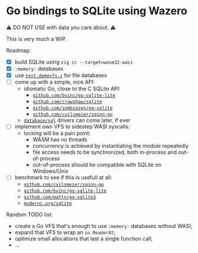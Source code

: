 # Go bindings to SQLite using Wazero

⚠️ DO NOT USE with data you care about. ⚠️

This is very much a WIP.

Roadmap:
- [x] build SQLite using `zig cc --target=wasm32-wasi`
- [x] `:memory:` databases
- [x] use [`test_demovfs.c`](sqlite3/test_demovfs.c) for file databases
- [ ] come up with a simple, nice API:
  - idiomatic Go, close to the C SQLite API:
    - [`github.com/bvinc/go-sqlite-lite`](https://github.com/bvinc/go-sqlite-lite)
    - [`github.com/crawshaw/sqlite`](https://github.com/crawshaw/sqlite)
    - [`github.com/zombiezen/go-sqlite`](https://github.com/zombiezen/go-sqlite)
    - [`github.com/cvilsmeier/sqinn-go`](https://github.com/cvilsmeier/sqinn-go)
  - [`database/sql`](https://pkg.go.dev/database/sql) drivers can come later, if ever
- [ ] implement own VFS to sidestep WASI syscalls:
  - locking will be a pain point:
    - WASM has no threads
    - concurrency is achieved by instantiating the module repeatedly
    - file access needs to be synchronized, both in-process and out-of-process
    - out-of-process should be compatible with SQLite on Windows/Unix
- [ ] benchmark to see if this is usefull at all:
  - [`github.com/cvilsmeier/sqinn-go`](https://github.com/cvilsmeier/sqinn-go-bench)
  - [`github.com/bvinc/go-sqlite-lite`](https://github.com/bvinc/go-sqlite-lite)
  - [`github.com/mattn/go-sqlite3`](https://github.com/mattn/go-sqlite3)
  - [`modernc.org/sqlite`](https://modernc.org/sqlite)

Random TODO list:
- create a Go VFS that's enough to use `:memory:` databases without WASI;
- expand that VFS to wrap an `io.ReaderAt`;
- optimize small allocations that last a single function call;
- …
